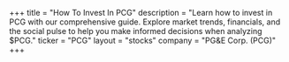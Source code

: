 +++
title = "How To Invest In PCG"
description = "Learn how to invest in PCG with our comprehensive guide. Explore market trends, financials, and the social pulse to help you make informed decisions when analyzing $PCG."
ticker = "PCG"
layout = "stocks"
company = "PG&E Corp. (PCG)"
+++

